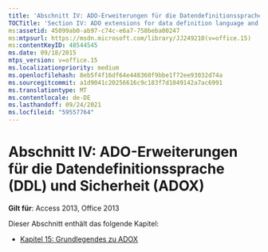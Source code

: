 ```yaml
---
title: 'Abschnitt IV: ADO-Erweiterungen für die Datendefinitionssprache (DDL) und Sicherheit (ADOX)'
TOCTitle: 'Section IV: ADO extensions for data definition language and security(ADOX)'
ms:assetid: 45099ab0-ab97-c74c-e6a7-758beba00247
ms:mtpsurl: https://msdn.microsoft.com/library/JJ249210(v=office.15)
ms:contentKeyID: 48544545
ms.date: 09/18/2015
mtps_version: v=office.15
ms.localizationpriority: medium
ms.openlocfilehash: 8eb5f4f16df64e448360f9bbe1f72ee93032d74a
ms.sourcegitcommit: a1d9041c20256616c9c183f7d1049142a7ac6991
ms.translationtype: MT
ms.contentlocale: de-DE
ms.lasthandoff: 09/24/2021
ms.locfileid: "59557764"
---
```

# <a name="section-iv-ado-extensions-for-data-definition-language-and-security-adox"></a>Abschnitt IV: ADO-Erweiterungen für die Datendefinitionssprache (DDL) und Sicherheit (ADOX)

**Gilt für**: Access 2013, Office 2013

Dieser Abschnitt enthält das folgende Kapitel:

- [Kapitel 15: Grundlegendes zu ADOX](chapter-15-adox-fundamentals.md)

